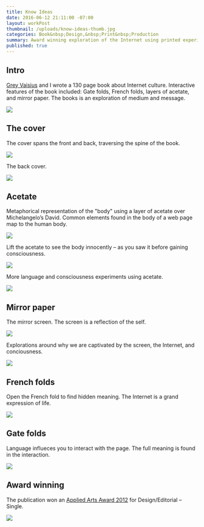 ```yaml
---
title: Know Ideas
date: 2016-06-12 21:11:00 -07:00
layout: workPost
thumbnail: /uploads/know-ideas-thumb.jpg
categories: Book&nbsp;Design,&nbsp;Print&nbsp;Production
summary: Award winning exploration of the Internet using printed experiments.
published: true
---
```


## __Intro__

<a href="http://greyvy.com/" target="_blank">Grey Vaisius</a> and I wrote a 130 page book about Internet culture. Interactive features of the book included: Gate folds, French folds, layers of acetate, and mirror paper. The books is an exploration of medium and message.

<img src="/uploads/kiscroll.jpg"/>

## __The cover__

The cover spans the front and back, traversing the spine of the book.

<img src="/uploads/ki4-1024x682.jpg"/>

The back cover.

<img src="/uploads/ki5-1024x682.jpg"/>

## __Acetate__

Metaphorical representation of the "body" using a layer of acetate over Michelangelo’s David. Common elements found in the body of a web page map to the human body.

<img src="/uploads/ki10-1024x682.jpg"/>

Lift the acetate to see the body innocently – as you saw it before gaining consciousness.

<img src="/uploads/ki11-1024x682.jpg"/>

More language and consciousness experiments using acetate.

<img src="/uploads/ki9-1024x682.jpg"/>

## __Mirror paper__

The mirror screen. The screen is a reflection of the self.

<img src="/uploads/ki14-1024x682.jpg"/>

Explorations around why we are captivated by the screen, the Internet, and conciousness.

<img src="/uploads/ki12-1024x682.jpg"/>

## __French folds__

Open the French fold to find hidden meaning. The Internet is a grand expression of life.

<img src="/uploads/ki8-1024x682.jpg"/>

## __Gate folds__

Language influeces you to interact with the page. The full meaning is found in the interaction.

<img src="/uploads/ki7-1024x682.jpg"/>

## __Award winning__

The publication won an <a href="http://www.appliedartsmag.com/winners_gallery/student/?id=981&year=2012&clip=1" target="_blank">Applied Arts Award 2012</a> for Design/Editorial – Single.

<img src="/uploads/kiAwards.jpg"/>